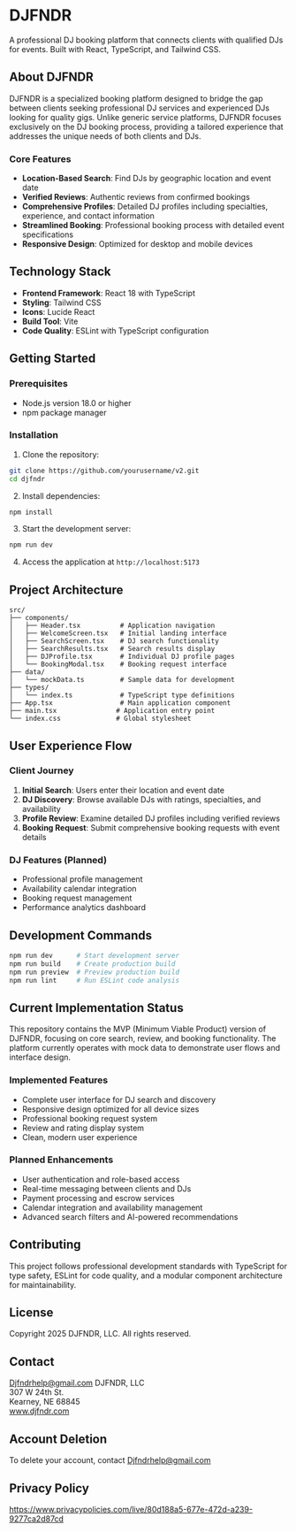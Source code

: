 # DJFNDR

A professional DJ booking platform that connects clients with qualified DJs for events. Built with React, TypeScript, and Tailwind CSS.

## About DJFNDR

DJFNDR is a specialized booking platform designed to bridge the gap between clients seeking professional DJ services and experienced DJs looking for quality gigs. Unlike generic service platforms, DJFNDR focuses exclusively on the DJ booking process, providing a tailored experience that addresses the unique needs of both clients and DJs.

### Core Features

- **Location-Based Search**: Find DJs by geographic location and event date
- **Verified Reviews**: Authentic reviews from confirmed bookings
- **Comprehensive Profiles**: Detailed DJ profiles including specialties, experience, and contact information
- **Streamlined Booking**: Professional booking process with detailed event specifications
- **Responsive Design**: Optimized for desktop and mobile devices

## Technology Stack

- **Frontend Framework**: React 18 with TypeScript
- **Styling**: Tailwind CSS
- **Icons**: Lucide React
- **Build Tool**: Vite
- **Code Quality**: ESLint with TypeScript configuration

## Getting Started

### Prerequisites

- Node.js version 18.0 or higher
- npm package manager

### Installation

1. Clone the repository:
```bash
git clone https://github.com/yourusername/v2.git
cd djfndr
```

2. Install dependencies:
```bash
npm install
```

3. Start the development server:
```bash
npm run dev
```

4. Access the application at `http://localhost:5173`

## Project Architecture

```
src/
├── components/
│   ├── Header.tsx          # Application navigation
│   ├── WelcomeScreen.tsx   # Initial landing interface
│   ├── SearchScreen.tsx    # DJ search functionality
│   ├── SearchResults.tsx   # Search results display
│   ├── DJProfile.tsx       # Individual DJ profile pages
│   └── BookingModal.tsx    # Booking request interface
├── data/
│   └── mockData.ts         # Sample data for development
├── types/
│   └── index.ts            # TypeScript type definitions
├── App.tsx                 # Main application component
├── main.tsx               # Application entry point
└── index.css              # Global stylesheet
```

## User Experience Flow

### Client Journey
1. **Initial Search**: Users enter their location and event date
2. **DJ Discovery**: Browse available DJs with ratings, specialties, and availability
3. **Profile Review**: Examine detailed DJ profiles including verified reviews
4. **Booking Request**: Submit comprehensive booking requests with event details

### DJ Features (Planned)
- Professional profile management
- Availability calendar integration
- Booking request management
- Performance analytics dashboard

## Development Commands

```bash
npm run dev      # Start development server
npm run build    # Create production build
npm run preview  # Preview production build
npm run lint     # Run ESLint code analysis
```

## Current Implementation Status

This repository contains the MVP (Minimum Viable Product) version of DJFNDR, focusing on core search, review, and booking functionality. The platform currently operates with mock data to demonstrate user flows and interface design.

### Implemented Features
- Complete user interface for DJ search and discovery
- Responsive design optimized for all device sizes
- Professional booking request system
- Review and rating display system
- Clean, modern user experience

### Planned Enhancements
- User authentication and role-based access
- Real-time messaging between clients and DJs
- Payment processing and escrow services
- Calendar integration and availability management
- Advanced search filters and AI-powered recommendations

## Contributing

This project follows professional development standards with TypeScript for type safety, ESLint for code quality, and a modular component architecture for maintainability.

## License

Copyright 2025 DJFNDR, LLC. All rights reserved.

## Contact
Djfndrhelp@gmail.com
DJFNDR, LLC  
307 W 24th St.  
Kearney, NE 68845  
www.djfndr.com

## Account Deletion
To delete your account, contact Djfndrhelp@gmail.com

## Privacy Policy
https://www.privacypolicies.com/live/80d188a5-677e-472d-a239-9277ca2d87cd